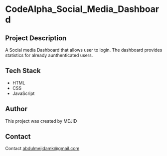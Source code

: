 ﻿# CodeAlpha_Social_Media_Dashboard
 
## Project Description
 A Social media Dashboard that allows user to login. The dashboard provides statistics for already aunthenticated users.
 
## Tech Stack

- HTML
- CSS
- JavaScript

## Author

This project was created by MEJID

## Contact

Contact abdulmejidamk@gmail.com


